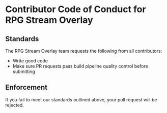 # Contributor Code of Conduct for RPG Stream Overlay

## Standards

The RPG Stream Overlay team requests the following from all contributors:

- Write good code
- Make sure PR requests pass build pipeline quality control before submitting

## Enforcement

If you fail to meet our standards outlined above, your pull request will be rejected.
